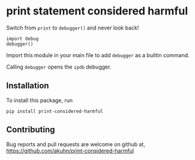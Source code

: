 # print statement considered harmful

Switch from `print` to `debugger()` and never look back!

    import debug
    debugger()

Import this module in your main file to add `debugger` as a builtin command.

Calling `debugger` opens the `ipdb` debugger.

## Installation

To install this package, run

    pip install print-considered-harmful

## Contributing

Bug reports and pull requests are welcome on github at, https://github.com/akuhn/print-considered-harmful
